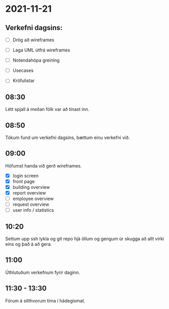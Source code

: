 # 2021-11-21


## Verkefni dagsins:
- [ ] Drög að wireframes

- [ ] Laga UML útfrá wireframes

- [ ] Notendahópa greining
- [ ] Usecases 
- [ ] Kröfulistar


## 08:30

Létt spjall á meðan fólk var að tínast inn.

## 08:50

Tókum fund um verkefni dagsins, bættum einu verkefni við.


## 09:00

Hófumst handa við gerð wireframes.
 - [x] login screen
 - [x] front page
 - [x] building overview
 - [x] report overview
 - [ ] employee overview
 - [ ] request overview
 - [ ] user info / statistics 

## 10:20 

Settum upp ssh lykla og git repo hjá öllum og gengum úr skugga að allt virki eins og það á að gera.

## 11:00

Úthlutuðum verkefnum fyrir daginn.


## 11:30  - 13:30
Fórum á sitthvorum tíma í hádegismat.
